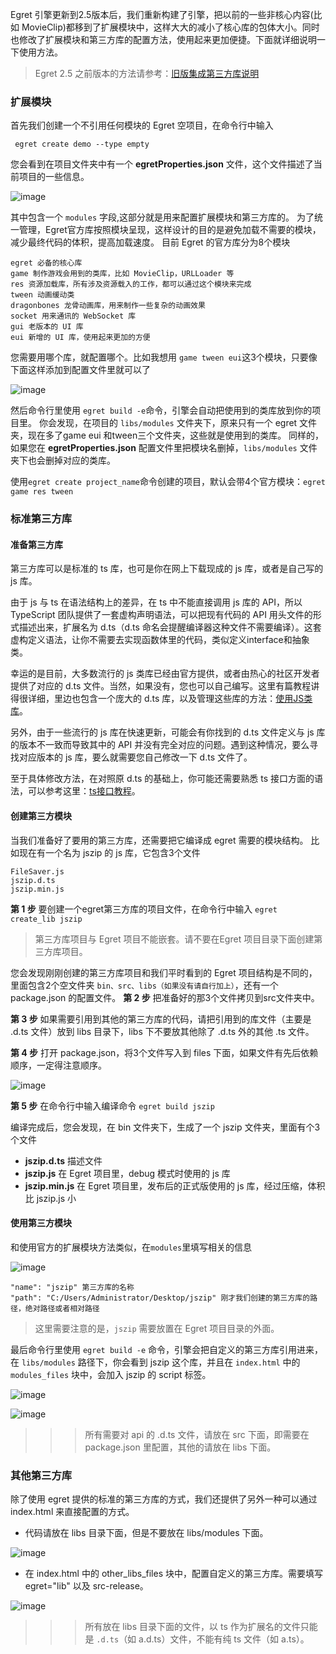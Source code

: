 Egret 引擎更新到2.5版本后，我们重新构建了引擎，把以前的一些非核心内容(比如 MovieClip)都移到了扩展模块中，这样大大的减小了核心库的包体大小。同时也修改了扩展模块和第三方库的配置方法，使用起来更加便捷。下面就详细说明一下使用方法。

> Egret 2.5 之前版本的方法请参考：[旧版集成第三方库说明](http://edn.egret.com/cn20/index.php/article/index/id/172)

### 扩展模块
首先我们创建一个不引用任何模块的 Egret 空项目，在命令行中输入

``` egret create demo --type empty```

您会看到在项目文件夹中有一个 **egretProperties.json** 文件，这个文件描述了当前项目的一些信息。

![image](5608b859b8b84.png)

其中包含一个 ```modules``` 字段,这部分就是用来配置扩展模块和第三方库的。
为了统一管理，Egret官方库按照模块呈现，这样设计的目的是避免加载不需要的模块，减少最终代码的体积，提高加载速度。
目前 Egret 的官方库分为8个模块
~~~
egret 必备的核心库
game 制作游戏会用到的类库，比如 MovieClip，URLLoader 等
res 资源加载库，所有涉及资源载入的工作，都可以通过这个模块来完成
tween 动画缓动类
dragonbones 龙骨动画库，用来制作一些复杂的动画效果
socket 用来通讯的 WebSocket 库
gui 老版本的 UI 库
eui 新增的 UI 库，使用起来更加的方便
~~~
您需要用哪个库，就配置哪个。比如我想用 ```game tween eui```这3个模块，只要像下面这样添加到配置文件里就可以了

![image](5608b859ddbce.png)

然后命令行里使用 ```egret build -e```命令，引擎会自动把使用到的类库放到你的项目里。
你会发现，在项目的 ```libs/modules``` 文件夹下，原来只有一个 egret 文件夹，现在多了game eui 和tween三个文件夹，这些就是使用到的类库。
同样的，如果您在 **egretProperties.json** 配置文件里把模块名删掉，```libs/modules``` 文件夹下也会删掉对应的类库。

使用```egret create project_name```命令创建的项目，默认会带4个官方模块：```egret game res tween```

### 标准第三方库
#### 准备第三方库
第三方库可以是标准的 ts 库，也可是你在网上下载现成的 js 库，或者是自己写的 js 库。

由于 js 与 ts 在语法结构上的差异，在 ts 中不能直接调用 js 库的 API，所以TypeScript 团队提供了一套虚构声明语法，可以把现有代码的 API 用头文件的形式描述出来，扩展名为 d.ts（d.ts 命名会提醒编译器这种文件不需要编译）。这套虚构定义语法，让你不需要去实现函数体里的代码，类似定义interface和抽象类。

幸运的是目前，大多数流行的 js 类库已经由官方提供，或者由热心的社区开发者提供了对应的 d.ts 文件。当然，如果没有，您也可以自己编写。这里有篇教程讲得很详细，里边也包含一个庞大的 d.ts 库，以及管理这些库的方法：[使用JS类库](https://github.com/vilic/typescript-guide/blob/adaaef2281150e57657e5b67368f592a968fad8f/%E5%85%A5%E9%97%A8%E6%8C%87%E5%8D%97/%E4%BD%BF%E7%94%A8JS%E7%B1%BB%E5%BA%93.md)。

另外，由于一些流行的 js 库在快速更新，可能会有你找到的 d.ts 文件定义与 js 库的版本不一致而导致其中的 API 并没有完全对应的问题。遇到这种情况，要么寻找对应版本的 js 库，要么就需要您自己修改一下 d.ts 文件了。

至于具体修改方法，在对照原 d.ts 的基础上，你可能还需要熟悉 ts 接口方面的语法，可以参考这里：[ts接口教程](http://bbs.egret-labs.org/thread-885-1-1.html)。

#### 创建第三方模块
当我们准备好了要用的第三方库，还需要把它编译成 egret 需要的模块结构。
比如现在有一个名为 jszip 的 js 库，它包含3个文件
~~~
FileSaver.js
jszip.d.ts
jszip.min.js
~~~
**第 1 步** 要创建一个egret第三方库的项目文件，在命令行中输入
```egret create_lib jszip```

>第三方库项目与 Egret 项目不能嵌套。请不要在Egret 项目目录下面创建第三方库项目。

您会发现刚刚创建的第三方库项目和我们平时看到的 Egret 项目结构是不同的，里面包含2个空文件夹 ```bin、src、libs（如果没有请自行加上）```，还有一个 package.json 的配置文件。
**第 2 步** 把准备好的那3个文件拷贝到src文件夹中。

**第 3 步** 如果需要引用到其他的第三方库的代码，请把引用到的库文件（主要是 .d.ts 文件）放到 libs 目录下，libs 下不要放其他除了 .d.ts 外的其他 .ts 文件。

**第 4 步** 打开 package.json，将3个文件写入到 files 下面，如果文件有先后依赖顺序，一定得注意顺序。

![image](5608b85a0a235.png)

**第 5 步** 在命令行中输入编译命令
```egret build jszip```

编译完成后，您会发现，在 bin 文件夹下，生成了一个 jszip 文件夹，里面有个3个文件

* **jszip.d.ts** 描述文件
* **jszip.js**  在 Egret 项目里，debug 模式时使用的 js 库
* **jszip.min.js** 在 Egret 项目里，发布后的正式版使用的 js 库，经过压缩，体积比 jszip.js 小

#### 使用第三方模块
和使用官方的扩展模块方法类似，在`modules`里填写相关的信息

![image](5608b85a27dff.png)

~~~
"name": "jszip" 第三方库的名称
"path": "C:/Users/Administrator/Desktop/jszip" 刚才我们创建的第三方库的路径，绝对路径或者相对路径
~~~

> 这里需要注意的是，`jszip` 需要放置在 Egret 项目目录的外面。

最后命令行里使用 ```egret build -e``` 命令，引擎会把自定义的第三方库引用进来，在 ```libs/modules``` 路径下，你会看到 jszip 这个库，并且在 ```index.html``` 中的 ```modules_files``` 块中，会加入 jszip 的 script 标签。

![image](5608b85a828d5.png)

![image](5608b85a5880b.png)

>>> 所有需要对 api 的 .d.ts 文件，请放在 src 下面，即需要在 package.json 里配置，其他的请放在 libs 下面。

### 其他第三方库
除了使用 egret 提供的标准的第三方库的方式，我们还提供了另外一种可以通过 index.html 来直接配置的方式。

* 代码请放在 libs 目录下面，但是不要放在 libs/modules 下面。

![image](5608b859a4745.png)

* 在 index.html 中的 other_libs_files 块中，配置自定义的第三方库。需要填写 egret="lib" 以及 src-release。

![image](5608b8596eed9.png)

>>> 所有放在 libs 目录下面的文件，以 ts 作为扩展名的文件只能是 ```.d.ts```（如 a.d.ts）文件，不能有纯 ts 文件（如 a.ts）。